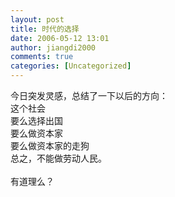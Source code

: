 ```yaml
---
layout: post
title: 时代的选择
date: 2006-05-12 13:01
author: jiangdi2000
comments: true
categories: [Uncategorized]
---
```

<div id="msgcns!C840C88DA912213B!782" class="bvMsg"><div>今日突发灵感，总结了一下以后的方向：</div>
<div>这个社会</div>
<div>要么选择出国</div>
<div>要么做资本家</div>
<div>要么做资本家的走狗</div>
<div>总之，不能做劳动人民。</div>
<div> </div>
<div>有道理么？</div></div>
